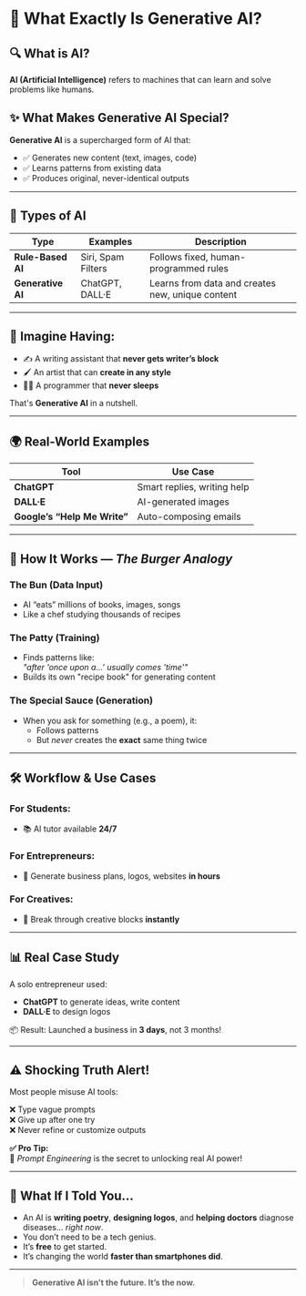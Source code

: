 # 🤖 What Exactly Is Generative AI?

## 🔍 What is AI?  
**AI (Artificial Intelligence)** refers to machines that can learn and solve problems like humans.

## ✨ What Makes Generative AI Special?
**Generative AI** is a supercharged form of AI that:
- ✅ Generates new content (text, images, code)
- ✅ Learns patterns from existing data
- ✅ Produces original, never-identical outputs

---

## 🧠 Types of AI

| Type | Examples | Description |
|------|----------|-------------|
| **Rule-Based AI** | Siri, Spam Filters | Follows fixed, human-programmed rules |
| **Generative AI** | ChatGPT, DALL·E | Learns from data and creates new, unique content |

---

## 🎨 Imagine Having:

- ✍️ A writing assistant that **never gets writer’s block**
- 🖌️ An artist that can **create in any style**
- 👨‍💻 A programmer that **never sleeps**

That's **Generative AI** in a nutshell.

---

## 🌍 Real-World Examples

| Tool | Use Case |
|------|----------|
| **ChatGPT** | Smart replies, writing help |
| **DALL·E** | AI-generated images |
| **Google’s “Help Me Write”** | Auto-composing emails |

---

## 🍔 How It Works — *The Burger Analogy*

### The Bun (Data Input)
- AI “eats” millions of books, images, songs  
- Like a chef studying thousands of recipes

### The Patty (Training)
- Finds patterns like:  
  *"after 'once upon a...' usually comes 'time'"*  
- Builds its own "recipe book" for generating content

### The Special Sauce (Generation)
- When you ask for something (e.g., a poem), it:
  - Follows patterns
  - But *never* creates the **exact** same thing twice

---

## 🛠️ Workflow & Use Cases

### For Students:
- 📚 AI tutor available **24/7**

### For Entrepreneurs:
- 🚀 Generate business plans, logos, websites **in hours**

### For Creatives:
- 🎨 Break through creative blocks **instantly**

---

## 📊 Real Case Study
A solo entrepreneur used:
- **ChatGPT** to generate ideas, write content
- **DALL·E** to design logos

📦 Result: Launched a business in **3 days**, not 3 months!

---

## ⚠️ Shocking Truth Alert!
Most people misuse AI tools:

❌ Type vague prompts  
❌ Give up after one try  
❌ Never refine or customize outputs  

**✅ Pro Tip:**  
🔑 *Prompt Engineering* is the secret to unlocking real AI power!

---

## 🤯 What If I Told You…
- An AI is **writing poetry**, **designing logos**, and **helping doctors** diagnose diseases… *right now*.
- You don’t need to be a tech genius.
- It’s **free** to get started.
- It’s changing the world **faster than smartphones did**.

---



> **Generative AI isn’t the future. It’s the now.**

